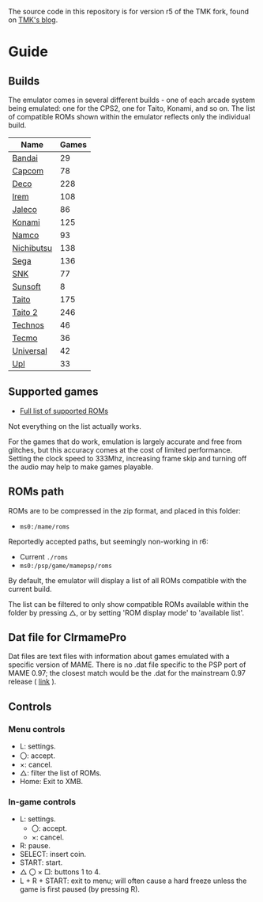 The source code in this repository is for version r5 of the TMK fork, found on [TMK's blog](http://tmk2000.blog41.fc2.com/).

# Guide

## Builds

The emulator comes in several different builds - one of each arcade system being emulated: one for the CPS2, one for Taito, Konami, and so on. The list of compatible ROMs shown within the emulator reflects only the individual build.

| Name                                                     | Games |
|----------------------------------------------------------|-------|
| [Bandai](https://archive.org/details/mame097_psp_r06.7z) | 29    |
| [Capcom](https://archive.org/details/capcom.7z)          | 78    |
| [Deco](https://archive.org/details/deco.7z)              | 228   |
| [Irem](https://archive.org/details/irem.7z)              | 108   |
| [Jaleco](https://archive.org/details/jaleco.7z)          | 86    |
| [Konami](https://archive.org/details/konami.7z)          | 125   |
| [Namco](https://archive.org/details/namco.7z)            | 93    |
| [Nichibutsu](https://archive.org/details/nichibutsu.7z)  | 138   |
| [Sega](https://archive.org/details/sega.7z_202104)       | 136   |
| [SNK](https://archive.org/details/snk.7z_202104)         | 77    |
| [Sunsoft](https://archive.org/details/sunsoft.7z)        | 8     |
| [Taito](https://archive.org/details/taito.7z)            | 175   |
| [Taito 2](https://archive.org/details/taito2.7z)         | 246   |
| [Technos](https://archive.org/details/technos.7z)        | 46    |
| [Tecmo](https://archive.org/details/tecmo.7z)            | 36    |
| [Universal](https://archive.org/details/universal.7z)    | 42    |
| [Upl](https://archive.org/details/upl.7z)                | 33    |

## Supported games

- [Full list of supported ROMs](supported.md)

Not everything on the list actually works.

For the games that do work, emulation is largely accurate and free from glitches, but this accuracy comes at the cost of limited performance. Setting the clock speed to 333Mhz, increasing frame skip and turning off the audio may help to make games playable.


## ROMs path

ROMs are to be compressed in the zip format, and placed in this folder:

- `ms0:/mame/roms`

Reportedly accepted paths, but seemingly non-working in r6:

- Current `./roms`
- `ms0:/psp/game/mamepsp/roms`
	
By default, the emulator will display a list of all ROMs compatible with the current build.

The list can be filtered to only show compatible ROMs available within the folder by pressing △, or by setting 'ROM display mode' to 'available list'.

## Dat file for ClrmamePro

Dat files are text files with information about games emulated with a specific version of MAME. There is no .dat file specific to the PSP port of MAME 0.97; the closest match would be the .dat for the mainstream 0.97 release ( [link](https://github.com/PSP-Archive/pspMAME-0.97-TMK/blob/main/dats/MAME%200.97.dat) ).

## Controls

### Menu controls

- L: settings.
- 〇: accept.
- ×: cancel.
- △: filter the list of ROMs.
- Home: Exit to XMB.

### In-game controls

- L: settings.
	- 〇: accept. 
	- ×: cancel.
- R: pause.
- SELECT: insert coin.
- START: start.
- △ 〇 × □: buttons 1 to 4.
- L + R + START: exit to menu; will often cause a hard freeze unless the game is first paused (by pressing R).
